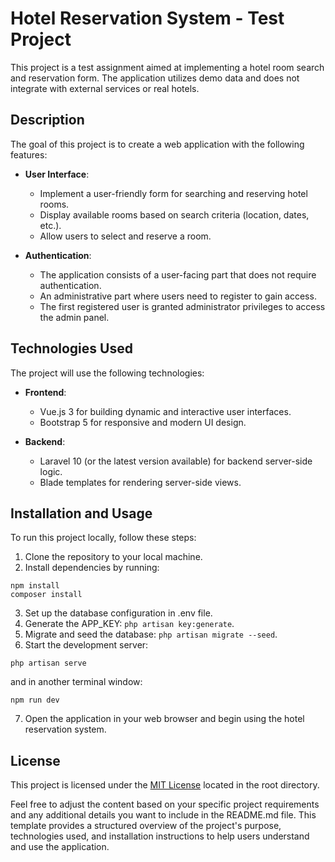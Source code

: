 # Hotel Reservation System - Test Project

This project is a test assignment aimed at implementing a hotel room search and reservation form. The application utilizes demo data and does not integrate with external services or real hotels.

## Description

The goal of this project is to create a web application with the following features:

- **User Interface**:
  - Implement a user-friendly form for searching and reserving hotel rooms.
  - Display available rooms based on search criteria (location, dates, etc.).
  - Allow users to select and reserve a room.

- **Authentication**:
  - The application consists of a user-facing part that does not require authentication.
  - An administrative part where users need to register to gain access.
  - The first registered user is granted administrator privileges to access the admin panel.

## Technologies Used

The project will use the following technologies:

- **Frontend**:
  - Vue.js 3 for building dynamic and interactive user interfaces.
  - Bootstrap 5 for responsive and modern UI design.

- **Backend**:
  - Laravel 10 (or the latest version available) for backend server-side logic.
  - Blade templates for rendering server-side views.

## Installation and Usage

To run this project locally, follow these steps:

1. Clone the repository to your local machine.
2. Install dependencies by running:
```
npm install
composer install
```

3. Set up the database configuration in .env file.
4. Generate the APP_KEY: `php artisan key:generate`.
5. Migrate and seed the database: `php artisan migrate --seed`.
6. Start the development server:
```
php artisan serve
```
and in another terminal window:
```
npm run dev
```
7. Open the application in your web browser and begin using the hotel reservation system.

## License

This project is licensed under the [MIT License](LICENSE) located in the root directory.

Feel free to adjust the content based on your specific project requirements and any additional details you want to include in the README.md file. This template provides a structured overview of the project's purpose, technologies used, and installation instructions to help users understand and use the application.
